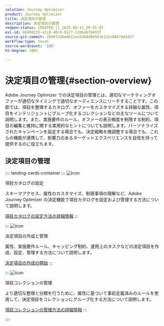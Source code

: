 ```yaml
---
solution: Journey Optimizer
product: Journey Optimizer
title: 決定項目の管理
description: 決定項目の管理
redpen-status: CREATED_||_2025-08-11_20-55-07
exl-id: b6490231-e2c8-40c0-9127-128bab76493f
source-git-commit: 2b907a3be8b11ac6308d0b563e122c88478d1d37
workflow-type: tm+mt
source-wordcount: '195'
ht-degree: 100%

---
```


# 決定項目の管理{#section-overview}

Adobe Journey Optimizer での決定項目の管理とは、適切なマーケティングオファーが適切なタイミングで適切なオーディエンスにリーチすることです。この節では、項目を整理するカタログ、オファーをカスタマイズする詳細な属性、項目をインテリジェントにグループ化するコレクションなどの主なツールについて説明します。また、実施要件のルール、オファーの表示頻度を制限する制約、項目の編集と維持に関する実用的なヒントについても説明します。パーソナライズされたキャンペーンを設定する場合でも、決定戦略を微調整する場合でも、これらの機能が連携して、影響力のあるターゲットエクスペリエンスを自信を持って提供するのに役立ちます。

## 決定項目の管理

:::: landing-cards-container
:::
![icon](https://cdn.experienceleague.adobe.com/icons/gear.svg)

項目カタログの設定

スキーマアクセス、属性のカスタマイズ、制限事項の理解など、Adobe Journey Optimizer の決定機能で項目カタログを設定および管理する方法について説明します。

[項目カタログの設定方法の詳細情報](../using/experience-decisioning/catalogs.md)
:::

:::
![icon](https://cdn.experienceleague.adobe.com/icons/list-check.svg)

決定項目の作成と管理

属性、実施要件ルール、キャッピング制約、運用上のタスクなどの決定項目を作成、設定、管理する方法について説明します。

[決定項目の作成の開始](../using/experience-decisioning/items.md)
:::

:::
![icon](https://cdn.experienceleague.adobe.com/icons/puzzle-piece.svg)

項目コレクションの管理

より適切な整理と分類を行うために、属性に基づいて事前定義済みのルールを使用して、決定項目をコレクションにグループ化する方法について説明します。

[項目コレクションの管理方法の詳細情報](../using/experience-decisioning/collections.md)
:::

::::
